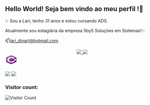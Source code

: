 ##  Hello World!  Seja bem vindo ao meu perfil !👋

 ✨ Sou a Lari, tenho 31 anos e estou cursando ADS.
 
 Atualmente sou estagiária da empresa 5by5 Soluções em Sistemas!✨
 
 📫lari_dinart@hotmail.com


<div align="center">
  <a href="https://github.com/LarissaDinart">
  <img height="180em" src="https://github-readme-stats.vercel.app/api?username=LarissaDinart&show_icons=true&theme=radical&include_all_commits=true&count_private=true"/>
  <img height="180em" src="https://github-readme-stats.vercel.app/api/top-langs/?username=LarissaDinart&layout=compact&langs_count=7&theme=radical"/>
</div>

<div style="display: inline_block">  
  <img align="center" alt="Lari-Csharp" height="30" width="40" src="https://raw.githubusercontent.com/devicons/devicon/master/icons/csharp/csharp-original.svg">
</div>
  
###
 
<div> 
  <a href="https://instagram.com/laridinart" target="_blank"><img src="https://img.shields.io/badge/-Instagram-%23E4405F?style=for-the-badge&logo=instagram&logoColor=white" target="_blank"></a>
  <a href="https://www.linkedin.com/in/larissa-dinart-93b47b94" target="_blank"><img src="https://img.shields.io/badge/-LinkedIn-%230077B5?style=for-the-badge&logo=linkedin&logoColor=white" target="_blank"></a> 

  
 ### Visitor count:
![Visitor Count](https://profile-counter.glitch.me/LarissaDinart/count.svg) 
</div>
</details>
</div>
 
</div>

##

